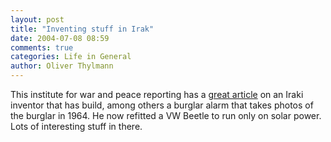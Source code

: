```yaml
---
layout: post
title: "Inventing stuff in Irak"
date: 2004-07-08 08:59
comments: true
categories: Life in General
author: Oliver Thylmann
---
```



This institute for war and peace reporting has a [great article](http://www.iwpr.net/index.pl?archive/arr/arr_200407_124_3_eng.txt) on an Iraki inventor that has build, among others a burglar alarm that takes photos of the burglar in 1964. He now refitted a VW Beetle to run only on solar power. Lots of interesting stuff in there.


